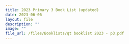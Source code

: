 ```yaml
---
title: 2023 Primary 3 Book List (updated)
date: 2023-06-06
layout: file
description: ""
image: ""
file_url: /files/Booklists/qt booklist 2023 - p3.pdf
---
```

